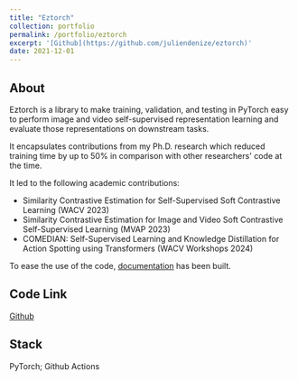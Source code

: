 ```yaml
---
title: "Eztorch"
collection: portfolio
permalink: /portfolio/eztorch
excerpt: '[Github](https://github.com/juliendenize/eztorch)'
date: 2021-12-01
---
```


## About
Eztorch is a library to make training, validation, and testing in PyTorch easy to perform image and video self-supervised representation learning and evaluate those representations on downstream tasks.

It encapsulates contributions from my Ph.D. research which reduced training time by up to 50% in comparison with other researchers' code at the time.

It led to the following academic contributions:
- Similarity Contrastive Estimation for Self-Supervised Soft Contrastive Learning (WACV 2023)
- Similarity Contrastive Estimation for Image and Video Soft Contrastive Self-Supervised Learning (MVAP 2023)
- COMEDIAN: Self-Supervised Learning and Knowledge Distillation for Action Spotting using Transformers (WACV Workshops 2024)

To ease the use of the code, [documentation](https://juliendenize.github.io/eztorch/index.html) has been built.

## Code Link

[Github](https://github.com/juliendenize/eztorch)

## Stack

PyTorch; Github Actions